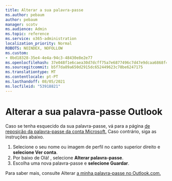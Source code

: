 ```yaml
---
title: Alterar a sua palavra-passe
ms.author: pebaum
author: pebaum
manager: scotv
ms.audience: Admin
ms.topic: reference
ms.service: o365-administration
localization_priority: Normal
ROBOTS: NOINDEX, NOFOLLOW
ms.custom:
- 0bd18328-35e4-4e4a-94c3-48430e8e2e77
ms.openlocfilehash: 37e048f1e6caea30d7dcff75a7e6877496c7d47e9dcaa6868f4d0315b5eb0d56
ms.sourcegitcommit: b5f7da89a650d2915dc652449623c78be6247175
ms.translationtype: MT
ms.contentlocale: pt-PT
ms.lasthandoff: 08/05/2021
ms.locfileid: "53918821"
---
```

# <a name="change-your-password-in-outlook"></a>Alterar a sua palavra-passe Outlook

Caso se tenha esquecido da sua palavra-passe, vá para a página [de reposição da palavra-passe da conta Microsoft.](https://go.microsoft.com/fwlink/p/?linkid=841909) Caso contrário, siga as instruções abaixo.
  
1. Selecione o seu nome ou imagem de perfil no canto superior direito e **selecione Ver conta**.
2. Por baixo de Olá! , selecione **Alterar palavra-passe**.
3. Escolha uma nova palavra-passe e **selecione Guardar**.

Para saber mais, consulte Alterar [a minha palavra-passe no Outlook.com.](https://support.office.com/article/2138d690-811c-4545-b2f3-e4dbe80c9735.aspx)